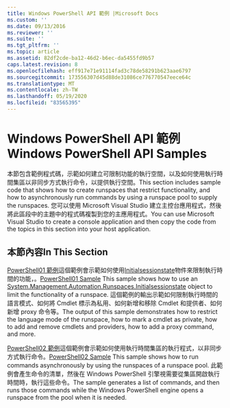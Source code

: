 ```yaml
---
title: Windows PowerShell API 範例 |Microsoft Docs
ms.custom: ''
ms.date: 09/13/2016
ms.reviewer: ''
ms.suite: ''
ms.tgt_pltfrm: ''
ms.topic: article
ms.assetid: 82df2cde-ba12-46d2-b6ec-da5455fd9b57
caps.latest.revision: 8
ms.openlocfilehash: eff917e71e91114fad3c78de58291b623aae6797
ms.sourcegitcommit: 173556307d45d88de31086ce776770547eece64c
ms.translationtype: MT
ms.contentlocale: zh-TW
ms.lasthandoff: 05/19/2020
ms.locfileid: "83565395"
---
```

# <a name="windows-powershell-api-samples"></a><span data-ttu-id="74fcb-102">Windows PowerShell API 範例</span><span class="sxs-lookup"><span data-stu-id="74fcb-102">Windows PowerShell API Samples</span></span>

<span data-ttu-id="74fcb-103">本節包含範例程式碼，示範如何建立可限制功能的執行空間，以及如何使用執行時間集區以非同步方式執行命令，以提供執行空間。</span><span class="sxs-lookup"><span data-stu-id="74fcb-103">This section includes sample code that shows how to create runspaces that restrict functionality, and how to asynchronously run commands by using a runspace pool to supply the runspaces.</span></span> <span data-ttu-id="74fcb-104">您可以使用 Microsoft Visual Studio 建立主控台應用程式，然後將此區段中的主題中的程式碼複製到您的主應用程式。</span><span class="sxs-lookup"><span data-stu-id="74fcb-104">You can use Microsoft Visual Studio to create a console application and then copy the code from the topics in this section into your host application.</span></span>

## <a name="in-this-section"></a><span data-ttu-id="74fcb-105">本節內容</span><span class="sxs-lookup"><span data-stu-id="74fcb-105">In This Section</span></span>

<span data-ttu-id="74fcb-106">[PowerShell01 範例](./windows-powershell01-sample.md)這個範例會示範如何使用[Initialsessionstate](/dotnet/api/System.Management.Automation.Runspaces.InitialSessionState)物件來限制執行時間的功能，。</span><span class="sxs-lookup"><span data-stu-id="74fcb-106">[PowerShell01 Sample](./windows-powershell01-sample.md) This sample shows how to use an [System.Management.Automation.Runspaces.Initialsessionstate](/dotnet/api/System.Management.Automation.Runspaces.InitialSessionState) object to limit the functionality of a runspace.</span></span> <span data-ttu-id="74fcb-107">這個範例的輸出示範如何限制執行時間的語言模式、如何將 Cmdlet 標示為私用、如何新增和移除 Cmdlet 和提供者、如何新增 proxy 命令等。</span><span class="sxs-lookup"><span data-stu-id="74fcb-107">The output of this sample demonstrates how to restrict the language mode of the runspace, how to mark a cmdlet as private, how to add and remove cmdlets and providers, how to add a proxy command, and more.</span></span>

<span data-ttu-id="74fcb-108">[PowerShell02 範例](./windows-powershell02-sample.md)這個範例會示範如何使用執行時間集區的執行程式，以非同步方式執行命令。</span><span class="sxs-lookup"><span data-stu-id="74fcb-108">[PowerShell02 Sample](./windows-powershell02-sample.md) This sample shows how to run commands asynchronously by using the runspaces of a runspace pool.</span></span> <span data-ttu-id="74fcb-109">此範例會產生命令的清單，然後在 Windows PowerShell 引擎視需要從集區開啟執行時間時，執行這些命令。</span><span class="sxs-lookup"><span data-stu-id="74fcb-109">The sample generates a list of commands, and then runs those commands while the Windows PowerShell engine opens a runspace from the pool when it is needed.</span></span>
